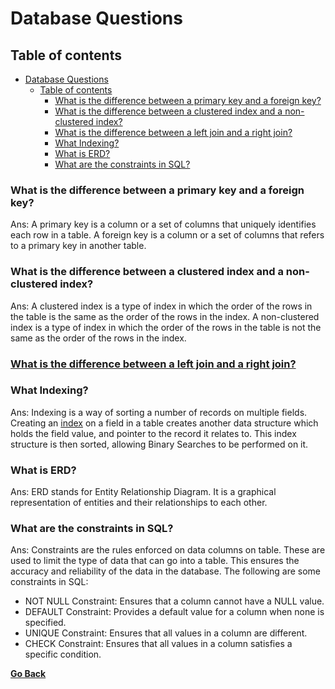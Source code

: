 # Database Questions

## Table of contents

- [Database Questions](#database-questions)
  - [Table of contents](#table-of-contents)
    - [What is the difference between a primary key and a foreign key?](#what-is-the-difference-between-a-primary-key-and-a-foreign-key)
    - [What is the difference between a clustered index and a non-clustered index?](#what-is-the-difference-between-a-clustered-index-and-a-non-clustered-index)
    - [What is the difference between a left join and a right join?](#what-is-the-difference-between-a-left-join-and-a-right-join)
    - [What Indexing?](#what-indexing)
    - [What is ERD?](#what-is-erd)
    - [What are the constraints in SQL?](#what-are-the-constraints-in-sql)

### What is the difference between a primary key and a foreign key?

Ans: A primary key is a column or a set of columns that uniquely identifies each row in a table. A foreign key is a column or a set of columns that refers to a primary key in another table.

### What is the difference between a clustered index and a non-clustered index?

Ans: A clustered index is a type of index in which the order of the rows in the table is the same as the order of the rows in the index. A non-clustered index is a type of index in which the order of the rows in the table is not the same as the order of the rows in the index.

### [What is the difference between a left join and a right join?](../Database/DQL.md#left-join-vs-right-join)

### What Indexing?

Ans: Indexing is a way of sorting a number of records on multiple fields. Creating an [index](../Database/DDL.md#create-index) on a field in a table creates another data structure which holds the field value, and pointer to the record it relates to. This index structure is then sorted, allowing Binary Searches to be performed on it.

### What is ERD?

Ans: ERD stands for Entity Relationship Diagram. It is a graphical representation of entities and their relationships to each other.

### What are the constraints in SQL?

Ans: Constraints are the rules enforced on data columns on table. These are used to limit the type of data that can go into a table. This ensures the accuracy and reliability of the data in the database. The following are some constraints in SQL:

- NOT NULL Constraint: Ensures that a column cannot have a NULL value.
- DEFAULT Constraint: Provides a default value for a column when none is specified.
- UNIQUE Constraint: Ensures that all values in a column are different.
- CHECK Constraint: Ensures that all values in a column satisfies a specific condition.

[**Go Back**](README.md)
